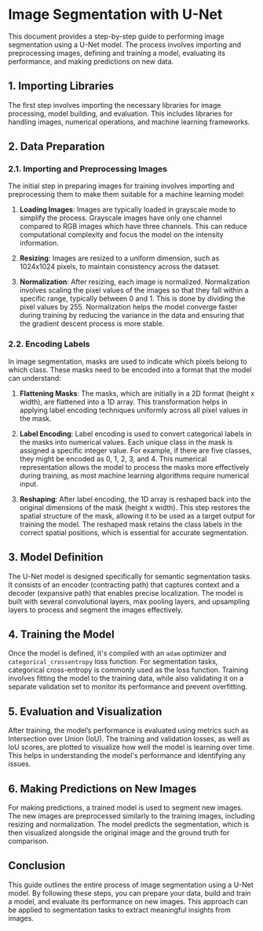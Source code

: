 # Image Segmentation with U-Net

This document provides a step-by-step guide to performing image segmentation using a U-Net model. The process involves importing and preprocessing images, defining and training a model, evaluating its performance, and making predictions on new data.

## 1. Importing Libraries

The first step involves importing the necessary libraries for image processing, model building, and evaluation. This includes libraries for handling images, numerical operations, and machine learning frameworks.

## 2. Data Preparation

### 2.1. Importing and Preprocessing Images

The initial step in preparing images for training involves importing and preprocessing them to make them suitable for a machine learning model:

1. **Loading Images**: Images are typically loaded in grayscale mode to simplify the process. Grayscale images have only one channel compared to RGB images which have three channels. This can reduce computational complexity and focus the model on the intensity information.

2. **Resizing**: Images are resized to a uniform dimension, such as 1024x1024 pixels, to maintain consistency across the dataset.

3. **Normalization**: After resizing, each image is normalized. Normalization involves scaling the pixel values of the images so that they fall within a specific range, typically between 0 and 1. This is done by dividing the pixel values by 255. Normalization helps the model converge faster during training by reducing the variance in the data and ensuring that the gradient descent process is more stable.

### 2.2. Encoding Labels

In image segmentation, masks are used to indicate which pixels belong to which class. These masks need to be encoded into a format that the model can understand:

1. **Flattening Masks**: The masks, which are initially in a 2D format (height x width), are flattened into a 1D array. This transformation helps in applying label encoding techniques uniformly across all pixel values in the mask.

2. **Label Encoding**: Label encoding is used to convert categorical labels in the masks into numerical values. Each unique class in the mask is assigned a specific integer value. For example, if there are five classes, they might be encoded as 0, 1, 2, 3, and 4. This numerical representation allows the model to process the masks more effectively during training, as most machine learning algorithms require numerical input.

3. **Reshaping**: After label encoding, the 1D array is reshaped back into the original dimensions of the mask (height x width). This step restores the spatial structure of the mask, allowing it to be used as a target output for training the model. The reshaped mask retains the class labels in the correct spatial positions, which is essential for accurate segmentation.

## 3. Model Definition

The U-Net model is designed specifically for semantic segmentation tasks. It consists of an encoder (contracting path) that captures context and a decoder (expansive path) that enables precise localization. The model is built with several convolutional layers, max pooling layers, and upsampling layers to process and segment the images effectively.

## 4. Training the Model

Once the model is defined, it's compiled with an `adam` optimizer and `categorical_crossentropy` loss function. For segmentation tasks, categorical cross-entropy is commonly used as the loss function. Training involves fitting the model to the training data, while also validating it on a separate validation set to monitor its performance and prevent overfitting.

## 5. Evaluation and Visualization

After training, the model’s performance is evaluated using metrics such as Intersection over Union (IoU). The training and validation losses, as well as IoU scores, are plotted to visualize how well the model is learning over time. This helps in understanding the model's performance and identifying any issues.

## 6. Making Predictions on New Images

For making predictions, a trained model is used to segment new images. The new images are preprocessed similarly to the training images, including resizing and normalization. The model predicts the segmentation, which is then visualized alongside the original image and the ground truth for comparison.

## Conclusion

This guide outlines the entire process of image segmentation using a U-Net model. By following these steps, you can prepare your data, build and train a model, and evaluate its performance on new images. This approach can be applied to segmentation tasks to extract meaningful insights from images.

